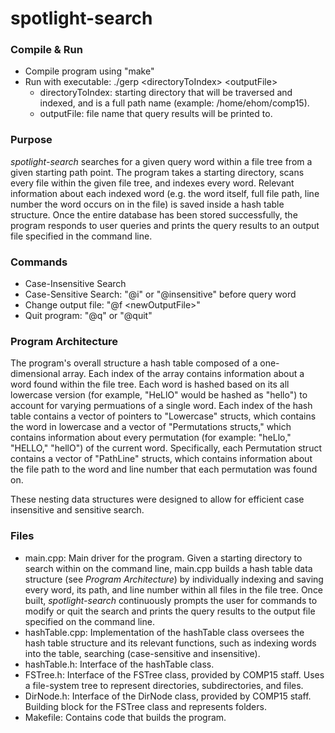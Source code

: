 # spotlight-search

### Compile & Run
* Compile program using "make"
* Run with executable: ./gerp \<directoryToIndex\> \<outputFile\>
  * directoryToIndex: starting directory that will be traversed and indexed, and is a full path name (example: /home/ehom/comp15).
  * outputFile: file name that query results will be printed to.

### Purpose
*spotlight-search* searches for a given query word within a file tree from a given starting path point. The program takes a starting directory, scans every file within the given file tree, and indexes every word. Relevant information about each indexed word (e.g. the word itself, full file path, line number the word occurs on in the file) is saved inside a hash table structure. Once the entire database has been stored successfully, the program responds to user queries and prints the query results to an output file specified in the command line.

### Commands
* Case-Insensitive Search
* Case-Sensitive Search: "@i" or "@insensitive" before query word
* Change output file: "@f \<newOutputFile>\"
* Quit program: "@q" or "@quit"

### Program Architecture
The program's overall structure a hash table composed of a one-dimensional array. Each index of the array contains information about a word found within the file tree. Each word is hashed based on its all lowercase version (for example, "HeLlO" would be hashed as "hello") to account for varying permuations of a single word. Each index of the hash table contains a vector of pointers to "Lowercase" structs, which contains the word in lowercase and a vector of "Permutations structs," which contains information about every permutation (for example: "heLlo," "HELLO," "hellO") of the current word. Specifically, each Permutation struct contains a vector of "PathLine" structs, which contains information about the file path to the word and line number that each permutation was found on.

These nesting data structures were designed to allow for efficient case insensitive and sensitive search.

### Files
* main.cpp: Main driver for the program. Given a starting directory to search within on the command line, main.cpp builds a hash table data structure (see *Program Architecture*) by individually indexing and saving every word, its path, and line number within all files in the file tree. Once built, *spotlight-search* continuously prompts the user for commands to modify or quit the search and prints the query results to the output file specified on the command line.
* hashTable.cpp: Implementation of the hashTable class oversees the hash table structure and its relevant functions, such as indexing words into the table, searching (case-sensitive and insensitive).
* hashTable.h: Interface of the hashTable class.
* FSTree.h: Interface of the FSTree class, provided by COMP15 staff. Uses a file-system tree to represent directories, subdirectories, and files.
* DirNode.h: Interface of the DirNode class, provided by COMP15 staff. Building block for the FSTree class and represents folders.
* Makefile: Contains code that builds the program.





